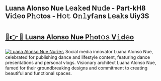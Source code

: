 ## Luana Alonso Nue L𝚎a𝚔ed N𝚞𝚍e - Part-kH8 Vi𝚍𝚎o P𝚑𝚘tos - H𝚘𝚝 O𝚗𝚕yf𝚊ns L𝚎a𝚔s Uiy3S

# <h2><a href="http://kf51xg.oniu.top/?m=Luana+Alonso+Nue">🔗👉 🔴 Luana Alonso Nue P𝚑ot𝚘𝚜 V𝚒d𝚎o</a></h2>

[![Luana Alonso Nue Nu𝚍e𝚜](https://i.imgur.com/0qMVB7G.gif)](http://kf51xg.oniu.top/?m=Luana+Alonso+Nue)
Social media innovator Luana Alonso Nue, celebrated for publishing dance and lifestyle content, featuring dance presentations and personal vlogs. Visionary architect Luana Alonso Nue, famed for their groundbreaking designs and commitment to creating beautiful and functional spaces.  
